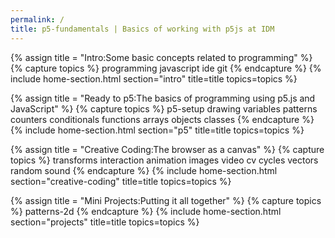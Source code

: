```yaml
---
permalink: /
title: p5-fundamentals | Basics of working with p5js at IDM
---
```

<!-- Intro -->
{% assign title = "Intro:Some basic concepts related to programming" %}
{% capture topics %}
  programming
  javascript
  ide
  git
{% endcapture %}
{% include home-section.html section="intro" title=title topics=topics %}

<!-- P5 -->
{% assign title = "Ready to p5:The basics of programming using p5.js and JavaScript" %}
{% capture topics %}
  p5-setup
  drawing
  variables
  patterns
  counters
  conditionals
  functions
  arrays
  objects
  classes
{% endcapture %}
{% include home-section.html section="p5" title=title topics=topics %}

<!-- Creative Coding -->
{% assign title = "Creative Coding:The browser as a canvas" %}
{% capture topics %}
  transforms
  interaction
  animation
  images
  video
  cv
  cycles
  vectors
  random
  sound
{% endcapture %}
{% include home-section.html section="creative-coding" title=title topics=topics %}

<!-- Projects -->
{% assign title = "Mini Projects:Putting it all together" %}
{% capture topics %}
  patterns-2d
{% endcapture %}
{% include home-section.html section="projects" title=title topics=topics %}
